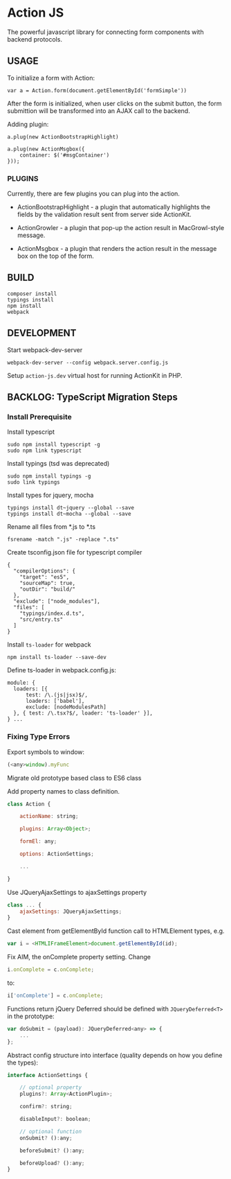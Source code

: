Action JS
==============================

The powerful javascript library for connecting form components with backend protocols.


## USAGE

To initialize a form with Action:

    var a = Action.form(document.getElementById('formSimple'))

After the form is initialized, when user clicks on the submit button, the form
submittion will be transformed into an AJAX call to the backend.

Adding plugin:

    a.plug(new ActionBootstrapHighlight)

    a.plug(new ActionMsgbox({
        container: $('#msgContainer')
    }));

### PLUGINS

Currently, there are few plugins you can plug into the action.

- ActionBootstrapHighlight - a plugin that automatically highlights the fields by the
  validation result sent from server side ActionKit.

- ActionGrowler - a plugin that pop-up the action result in MacGrowl-style
  message.

- ActionMsgbox - a plugin that renders the action result in the message box on
  the top of the form.


## BUILD

    composer install
    typings install
    npm install
    webpack

## DEVELOPMENT

Start webpack-dev-server

    webpack-dev-server --config webpack.server.config.js

Setup `action-js.dev` virtual host for running ActionKit in PHP.

## BACKLOG: TypeScript Migration Steps

### Install Prerequisite

Install typescript

    sudo npm install typescript -g
    sudo npm link typescript

Install typings (tsd was deprecated)

    sudo npm install typings -g
    sudo link typings

Install types for jquery, mocha

    typings install dt~jquery --global --save
    typings install dt~mocha --global --save

Rename all files from *.js to *.ts

    fsrename -match ".js" -replace ".ts"

Create tsconfig.json file for typescript compiler

    {
      "compilerOptions": {
        "target": "es5",
        "sourceMap": true,
        "outDir": "build/"
      },
      "exclude": ["node_modules"],
      "files": [
        "typings/index.d.ts",
        "src/entry.ts"
      ]
    }

Install `ts-loader` for webpack

    npm install ts-loader --save-dev

Define ts-loader in webpack.config.js:

    module: {
      loaders: [{
          test: /\.(js|jsx)$/,
          loaders: ['babel'],
          exclude: [nodeModulesPath]
      }, { test: /\.tsx?$/, loader: 'ts-loader' }],
    } ... 


### Fixing Type Errors

Export symbols to window:

```javascript
(<any>window).myFunc
```

Migrate old prototype based class to ES6 class

Add property names to class definition.

```javascript
class Action {

    actionName: string;

    plugins: Array<Object>;

    formEl: any;

    options: ActionSettings;

    ...

}
```

Use JQueryAjaxSettings to ajaxSettings property

```javascript
class ... {
    ajaxSettings: JQueryAjaxSettings;
}
```

Cast element from getElementById function call to HTMLElement types, e.g.

```javascript
var i = <HTMLIFrameElement>document.getElementById(id);
```

Fix AIM, the onComplete property setting. Change

```javascript
i.onComplete = c.onComplete;
```

to:

```javascript
i['onComplete'] = c.onComplete;
```

Functions return jQuery Deferred should be defined with `JQueryDeferred<T>` in the prototype:

```javascript
var doSubmit = (payload): JQueryDeferred<any> => {
    ...
};
```

Abstract config structure into interface (quality depends on how you define
   the types):

```javascript
interface ActionSettings {

    // optional property
    plugins?: Array<ActionPlugin>;

    confirm?: string;

    disableInput?: boolean;

    // optional function
    onSubmit? ():any;

    beforeSubmit? ():any;

    beforeUpload? ():any;
}
```



